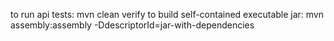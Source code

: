 to run api tests:
mvn clean verify
to build self-contained executable jar:
mvn assembly:assembly -DdescriptorId=jar-with-dependencies

